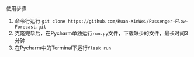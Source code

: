使用步骤
1. 命令行运行 `git clone https://github.com/Ruan-XinWei/Passenger-Flow-Forecast.git`
2. 克隆完毕后，在Pycharm单独运行`run.py`文件，下载缺少的文件，最长时间3分钟
3. 在Pycharm中的Terminal下运行`flask run`